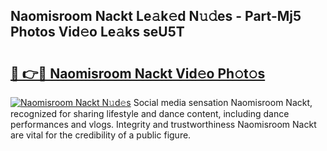 ## Naomisroom Nackt Le𝚊k𝚎d N𝚞𝚍es - Part-Mj5 Photos Vid𝚎o Le𝚊ks seU5T

# <h2><a href="http://fb360o9.evod.top/?m=Naomisroom+Nackt">🔗 👉🔴 Naomisroom Nackt Vid𝚎o Ph𝚘t𝚘s</a></h2>

[![Naomisroom Nackt N𝚞d𝚎s](https://i.imgur.com/8V9OHl7.gif)](http://fb360o9.evod.top/?m=Naomisroom+Nackt)
Social media sensation Naomisroom Nackt, recognized for sharing lifestyle and dance content, including dance performances and vlogs. Integrity and trustworthiness Naomisroom Nackt are vital for the credibility of a public figure. 
